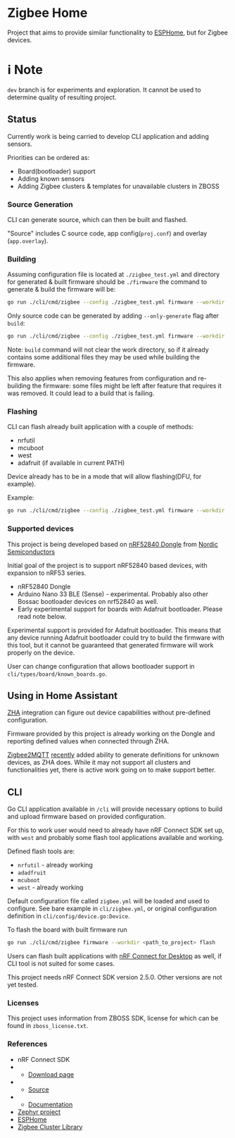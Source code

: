 # Zigbee Home

Project that aims to provide similar functionality to [ESPHome](https://github.com/esphome/esphome), but for Zigbee devices.

# :information_source:  Note
`dev` branch is for experiments and exploration. 
It cannot be used to determine quality of resulting project.

## Status

Currently work is being carried to develop CLI application and adding sensors.

Priorities can be ordered as:
* Board(bootloader) support
* Adding known sensors
* Adding Zigbee clusters & templates for unavailable clusters in ZBOSS

### Source Generation
CLI can generate source, which can then be built and flashed.

"Source" includes C source code, app config(`proj.conf`) and overlay (`app.overlay`).

### Building
Assuming configuration file is located at `./zigbee_test.yml` and directory for generated & built firmware should be `./firmware` the command to generate & build the firmware will be:
```sh
go run ./cli/cmd/zigbee --config ./zigbee_test.yml firmware --workdir ./firmware build
```

Only source code can be generated by adding `--only-generate` flag after `build`:
```sh
go run ./cli/cmd/zigbee --config ./zigbee_test.yml firmware --workdir ./firmware build --only-generate
```

Note: `build` command will not clear the work directory, so if it already contains some additional files they may be used while building the firmware.

This also applies when removing features from configuration and re-building the firmware: some files might be left after feature that requires it was removed.
It could lead to a build that is failing.

### Flashing
CLI can flash already built application with a couple of methods:
- nrfutil
- mcuboot
- west
- adafruit (if available in current PATH)

Device already has to be in a mode that will allow flashing(DFU, for example).

Example:
```sh
go run ./cli/cmd/zigbee --config ./zigbee_test.yml firmware --workdir ./firmware flash
```

### Supported devices

This project is being developed based on [nRF52840 Dongle](https://www.nordicsemi.com/Products/Development-hardware/nrf52840-dongle) from [Nordic Semiconductors](https://www.nordicsemi.com/)

Initial goal of the project is to support nRF52840 based devices, with expansion to nRF53 series.

* nRF52840 Dongle
* Arduino Nano 33 BLE (Sense) - experimental. Probably also other Bossac bootloader devices on nrf52840 as well.
* Early experimental support for boards with Adafruit bootloader. Please read note below.

Experimental support is provided for Adafruit bootloader.
This means that any device running Adafruit bootloader could try to build the firmware with this tool, 
but it cannot be guaranteed that generated firmware will work properly on the device.

User can change configuration that allows bootloader support in `cli/types/board/known_boards.go`.


## Using in Home Assistant
[ZHA](https://www.home-assistant.io/integrations/zha/) integration can figure out device capabilities without pre-defined configuration.

Firmware provided by this project is already working on the Dongle and reporting defined values when connected through ZHA.

[Zigbee2MQTT](https://www.zigbee2mqtt.io/) [recently](https://github.com/Koenkk/zigbee2mqtt/releases/tag/1.35.0) added ability to generate definitions for unknown devices, as ZHA does.
While it may not support all clusters and functionalities yet, there is active work going on to make support better.

## CLI

Go CLI application available in `/cli` will provide 
necessary options to build and upload firmware based on provided configuration.

For this to work user would need to already have nRF Connect SDK set up, with `west` and probably some flash tool applications available and working.

Defined flash tools are:
* `nrfutil` - already working
* `adadfruit`
* `mcuboot`
* `west` - already working

Default configuration file called `zigbee.yml` will be loaded 
and used to configure. 
See bare example in `cli/zigbee.yml`, or original configuration definition
in `cli/config/device.go:Device`.

To flash the board with built firmware run
```sh
go run ./cli/cmd/zigbee firmware --workdir <path_to_project> flash
```

Users can flash built applications with [nRF Connect for Desktop](https://www.nordicsemi.com/Products/Development-tools/nRF-Connect-for-Desktop) 
as well, if CLI tool is not suited for some cases.

This project needs nRF Connect SDK version 2.5.0. Other versions are not yet tested.

### Licenses
This project uses information from ZBOSS SDK, license for which can be found in `zboss_license.txt`. 

### References
* nRF Connect SDK
* * [Download page](https://www.nordicsemi.com/Products/Development-software/nRF-Connect-SDK)
* * [Source](https://github.com/nrfconnect/sdk-nrf)
* * [Documentation](http://developer.nordicsemi.com/nRF_Connect_SDK/doc/latest)
* [Zephyr project](https://www.zephyrproject.org/)
* [ESPHome](https://esphome.io/)
* [Zigbee Cluster Library](https://csa-iot.org/wp-content/uploads/2022/01/07-5123-08-Zigbee-Cluster-Library-1.pdf)